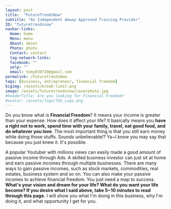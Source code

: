 ```yaml
---
layout: post
title:  "FutureTrendsNow"
subtitle: "An Independent Amway Approved Training Provider"
ID: "futuretrendsnow"
navbar-links:
  Home: home
  Menu: menu
  About: about
  Photo: photo
  Contact: contact
  tag-network-links:
  facebook: ""
  yelp: ""
  email: tomy830710@gmail.com
permalink: /FutureTrendsNow
tags: [business, entrepreneur, financial freedom]
bigimg: /assets/break-limit.png
image: /assets/futuretrendsnow/coverphoto.jpg
#headerTitle: Are you looking for Financial Freedom?
#avatar: /assets/logo/TAG_Logo.png
---
```


Do you know what is <b>Financial Freedom</b>? It means your income is greater than your expense. How does it affect your life? It basically means you <b>have a right not to work, spend time with your family, travel, eat good food, and do whatever you love</b>. The most important thing is that you still earn money while doing those stuffs. Sounds unbelievable!? Ya~I know you may say that because you just knew it. It's possible. 

A popular Youtuber with millions views can easily made a good amount of passive income through Ads. A skilled business investor can just sit at home and earn passive incomes through multiple businesses. There are many ways to gain passive incomes, such as stock markets, commodities, real estates, business system and so on. You can also make your passive incomes to achieve financial freedom. You just need a map to success. <b>What's your vision and dream for your life? What do you want your life become? If you desire what I said above, take 5~10 minutes to read through this page.</b> I will show you what I'm doing in this business, why I'm doing it, and what opportunity I get for you.

